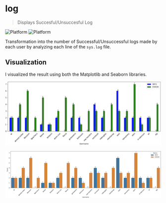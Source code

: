 # log
> Displays Succesful/Unsuccesful Log

![Platform](https://img.shields.io/badge/python-3.7-blue.svg)
![Platform](https://img.shields.io/badge/code%20style-black-000000.svg)

Transformation into the number of Successful/Unsuccessful logs made by each user by analyzing each line of the <code>sys.log</code> file.


## Visualization
I visualized the result using both the Matplotlib and Seaborn libraries.

![](img/matplt.png)

![](img/sborn.png)
